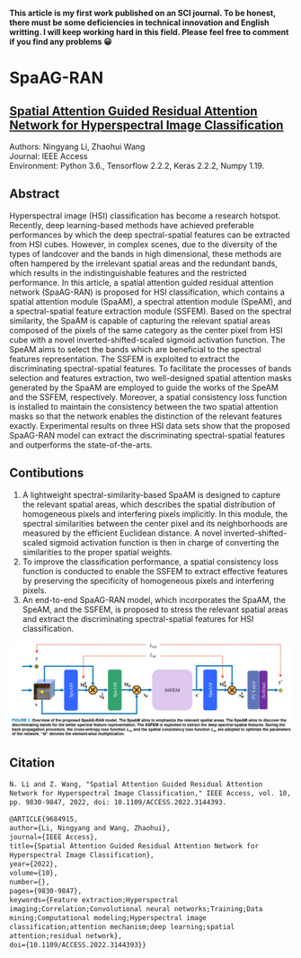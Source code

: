 **This article is my first work published on an SCI journal. To be honest, there must be some deficiencies in technical innovation and English writting. I will keep working hard in this field. Please feel free to comment if you find any problems 😀**

# SpaAG-RAN
## [Spatial Attention Guided Residual Attention Network for Hyperspectral Image Classification](https://ieeexplore.ieee.org/abstract/document/9684915)
Authors: Ningyang Li, Zhaohui Wang  
Journal: IEEE Access  
Environment: Python 3.6., Tensorflow 2.2.2, Keras 2.2.2, Numpy 1.19.  

## Abstract
Hyperspectral image (HSI) classification has become a research hotspot. Recently, deep learning-based methods have achieved preferable performances by which the deep spectral-spatial features can be extracted from HSI cubes. However, in complex scenes, due to the diversity of the types of landcover and the bands in high dimensional, these methods are often hampered by the irrelevant spatial areas and the redundant bands, which results in the indistinguishable features and the restricted performance. In this article, a spatial attention guided residual attention network (SpaAG-RAN) is proposed for HSI
classification, which contains a spatial attention module (SpaAM), a spectral attention module (SpeAM), and a spectral-spatial feature extraction module (SSFEM). Based on the spectral similarity, the SpaAM is capable of capturing the relevant spatial areas composed of the pixels of the same category as the center pixel from HSI cube with a novel inverted-shifted-scaled sigmoid activation function. The SpeAM aims to select the bands which are beneficial to the spectral features representation. The SSFEM is exploited to extract the discriminating spectral-spatial features. To facilitate the processes of bands selection and features extraction, two well-designed spatial attention masks generated by the SpaAM are employed to guide the works of the SpeAM and the SSFEM, respectively. Moreover, a spatial consistency loss function is installed to maintain the consistency between the two spatial attention masks so that the network enables the distinction of the relevant features exactly. Experimental results on three HSI data sets show that the proposed SpaAG-RAN model can extract the discriminating spectral-spatial features and outperforms the state-of-the-arts.

## Contibutions
1. A lightweight spectral-similarity-based SpaAM is designed to capture the relevant spatial areas, which describes the spatial distribution of homogeneous pixels and interfering pixels implicitly. In this module, the spectral similarities between the center pixel and its neighborhoods are measured by the efficient Euclidean distance. A novel inverted-shifted-scaled sigmoid activation function is then in charge of converting the similarities to the proper spatial weights.
2. To improve the classification performance, a spatial consistency loss function is conducted to enable the SSFEM to extract effective features by preserving the specificity of homogeneous pixels and interfering pixels.
3. An end-to-end SpaAG-RAN model, which incorporates the SpaAM, the SpeAM, and the SSFEM, is proposed to stress the relevant spatial areas and extract the discriminating spectral-spatial features for HSI classification.

![Image](https://github.com/ningyang-li/SpaAG-RAN/blob/9279f80c73960c0d18868e78543bd95b3fc7efae/pic/overview.jpg)

## Citation
```
N. Li and Z. Wang, "Spatial Attention Guided Residual Attention Network for Hyperspectral Image Classification," IEEE Access, vol. 10, pp. 9830-9847, 2022, doi: 10.1109/ACCESS.2022.3144393.
```

```
@ARTICLE{9684915,
author={Li, Ningyang and Wang, Zhaohui},
journal={IEEE Access}, 
title={Spatial Attention Guided Residual Attention Network for Hyperspectral Image Classification}, 
year={2022},
volume={10},
number={},
pages={9830-9847},
keywords={Feature extraction;Hyperspectral imaging;Correlation;Convolutional neural networks;Training;Data mining;Computational modeling;Hyperspectral image classification;attention mechanism;deep learning;spatial attention;residual network},
doi={10.1109/ACCESS.2022.3144393}}
```

